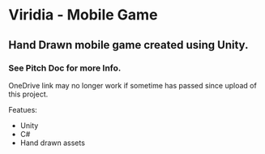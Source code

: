 # Viridia - Mobile Game

## Hand Drawn mobile game created using Unity.

### See Pitch Doc for more Info.
OneDrive link may no longer work if sometime has passed since upload of this project.

Featues:
* Unity
* C#
* Hand drawn assets
